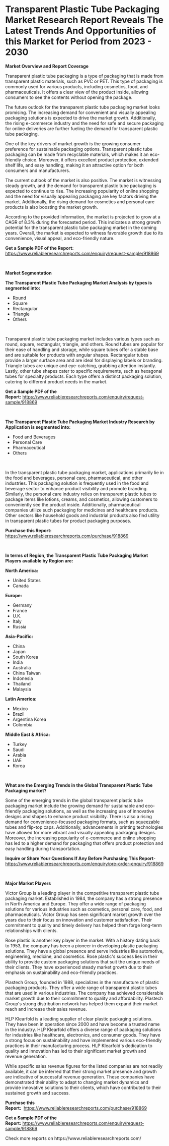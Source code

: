 <p><h1>Transparent Plastic Tube Packaging Market Research Report Reveals The Latest Trends And Opportunities of this Market for Period from 2023 - 2030</h1></p><p><strong>Market Overview and Report Coverage</strong></p>
<p><p>Transparent plastic tube packaging is a type of packaging that is made from transparent plastic materials, such as PVC or PET. This type of packaging is commonly used for various products, including cosmetics, food, and pharmaceuticals. It offers a clear view of the product inside, allowing consumers to see the contents without opening the package.</p><p>The future outlook for the transparent plastic tube packaging market looks promising. The increasing demand for convenient and visually appealing packaging solutions is expected to drive the market growth. Additionally, the rising e-commerce industry and the need for safe and secure packaging for online deliveries are further fueling the demand for transparent plastic tube packaging.</p><p>One of the key drivers of market growth is the growing consumer preference for sustainable packaging options. Transparent plastic tube packaging can be made from recyclable materials, which makes it an eco-friendly choice. Moreover, it offers excellent product protection, extended shelf life, and easy handling, making it an attractive option for both consumers and manufacturers.</p><p>The current outlook of the market is also positive. The market is witnessing steady growth, and the demand for transparent plastic tube packaging is expected to continue to rise. The increasing popularity of online shopping and the need for visually appealing packaging are key factors driving the market. Additionally, the rising demand for cosmetics and personal care products is also boosting the market growth.</p><p>According to the provided information, the market is projected to grow at a CAGR of 8.3% during the forecasted period. This indicates a strong growth potential for the transparent plastic tube packaging market in the coming years. Overall, the market is expected to witness favorable growth due to its convenience, visual appeal, and eco-friendly nature.</p></p>
<p><strong>Get a Sample PDF of the Report:</strong> <a href="https://www.reliableresearchreports.com/enquiry/request-sample/918869">https://www.reliableresearchreports.com/enquiry/request-sample/918869</a></p>
<p>&nbsp;</p>
<p><strong>Market Segmentation</strong></p>
<p><strong>The Transparent Plastic Tube Packaging Market Analysis by types is segmented into:</strong></p>
<p><ul><li>Round</li><li>Square</li><li>Rectangular</li><li>Triangle</li><li>Others</li></ul></p>
<p>&nbsp;</p>
<p><p>Transparent plastic tube packaging market includes various types such as round, square, rectangular, triangle, and others. Round tubes are popular for their ease of handling and storage, while square tubes offer a stable base and are suitable for products with angular shapes. Rectangular tubes provide a larger surface area and are ideal for displaying labels or branding. Triangle tubes are unique and eye-catching, grabbing attention instantly. Lastly, other tube shapes cater to specific requirements, such as hexagonal tubes for specialty products. Each type offers a distinct packaging solution, catering to different product needs in the market.</p></p>
<p><strong>Get a Sample PDF of the Report:</strong>&nbsp;<a href="https://www.reliableresearchreports.com/enquiry/request-sample/918869">https://www.reliableresearchreports.com/enquiry/request-sample/918869</a></p>
<p>&nbsp;</p>
<p><strong>The Transparent Plastic Tube Packaging Market Industry Research by Application is segmented into:</strong></p>
<p><ul><li>Food and Beverages</li><li>Personal Care</li><li>Pharmaceutical</li><li>Others</li></ul></p>
<p>&nbsp;</p>
<p><p>In the transparent plastic tube packaging market, applications primarily lie in the food and beverages, personal care, pharmaceutical, and other industries. This packaging solution is frequently used in the food and beverage sector to enhance product visibility and promote branding. Similarly, the personal care industry relies on transparent plastic tubes to package items like lotions, creams, and cosmetics, allowing customers to conveniently see the product inside. Additionally, pharmaceutical companies utilize such packaging for medicines and healthcare products. Other sectors like household goods and industrial products also find utility in transparent plastic tubes for product packaging purposes.</p></p>
<p><strong>Purchase this Report:</strong>&nbsp; <a href="https://www.reliableresearchreports.com/purchase/918869">https://www.reliableresearchreports.com/purchase/918869</a></p>
<p>&nbsp;</p>
<p><strong>In terms of Region, the Transparent Plastic Tube Packaging Market Players available by Region are:</strong></p>
<p>
    <p> <strong> North America: </strong>
        <ul>
            <li>United States</li>
            <li>Canada</li>
        </ul>
        </p> 
    <p> <strong> Europe: </strong>
        <ul>
            <li>Germany</li>
            <li>France</li>
            <li>U.K.</li>
            <li>Italy</li>
            <li>Russia</li>
        </ul>
        </p> 
    <p> <strong> Asia-Pacific: </strong>
        <ul>
            <li>China</li>
            <li>Japan</li>
            <li>South Korea</li>
            <li>India</li>
            <li>Australia</li>
            <li>China Taiwan</li>
            <li>Indonesia</li>
            <li>Thailand</li>
            <li>Malaysia</li>
        </ul>
        </p> 
    <p> <strong> Latin America: </strong>
        <ul>
            <li>Mexico</li>
            <li>Brazil</li>
            <li>Argentina Korea</li>
            <li>Colombia</li>
        </ul>
        </p> 
    <p> <strong> Middle East & Africa: </strong>
        <ul>
            <li>Turkey</li>
            <li>Saudi</li>
            <li>Arabia</li>
            <li>UAE</li>
            <li>Korea</li>
        </ul>
    </p>
    </p>
<p>&nbsp;</p>
<p><strong>What are the Emerging Trends in the Global Transparent Plastic Tube Packaging market?</strong></p>
<p><p>Some of the emerging trends in the global transparent plastic tube packaging market include the growing demand for sustainable and eco-friendly packaging solutions, as well as the increasing use of innovative designs and shapes to enhance product visibility. There is also a rising demand for convenience-focused packaging formats, such as squeezable tubes and flip-top caps. Additionally, advancements in printing technologies have allowed for more vibrant and visually appealing packaging designs. Moreover, the increasing popularity of e-commerce and online shopping has led to a higher demand for packaging that offers product protection and easy handling during transportation.</p></p>
<p><strong>Inquire or Share Your Questions If Any Before Purchasing This Report</strong>- <a href="https://www.reliableresearchreports.com/enquiry/pre-order-enquiry/918869">https://www.reliableresearchreports.com/enquiry/pre-order-enquiry/918869</a></p>
<p>&nbsp;</p>
<p><strong>Major Market Players</strong></p>
<p><p>Victor Group is a leading player in the competitive transparent plastic tube packaging market. Established in 1984, the company has a strong presence in North America and Europe. They offer a wide range of packaging solutions for various industries such as cosmetics, personal care, food, and pharmaceuticals. Victor Group has seen significant market growth over the years due to their focus on innovation and customer satisfaction. Their commitment to quality and timely delivery has helped them forge long-term relationships with clients.</p><p>Rose plastic is another key player in the market. With a history dating back to 1953, the company has been a pioneer in developing plastic packaging solutions. They have a global presence and serve industries like automotive, engineering, medicine, and cosmetics. Rose plastic's success lies in their ability to provide custom packaging solutions that suit the unique needs of their clients. They have experienced steady market growth due to their emphasis on sustainability and eco-friendly practices.</p><p>Plastech Group, founded in 1988, specializes in the manufacture of plastic packaging products. They offer a wide range of transparent plastic tubes that are used in various industries. The company has achieved considerable market growth due to their commitment to quality and affordability. Plastech Group's strong distribution network has helped them expand their market reach and increase their sales revenue.</p><p>HLP Klearfold is a leading supplier of clear plastic packaging solutions. They have been in operation since 2000 and have become a trusted name in the industry. HLP Klearfold offers a diverse range of packaging solutions for industries like healthcare, electronics, and consumer goods. They have a strong focus on sustainability and have implemented various eco-friendly practices in their manufacturing process. HLP Klearfold's dedication to quality and innovation has led to their significant market growth and revenue generation.</p><p>While specific sales revenue figures for the listed companies are not readily available, it can be inferred that their strong market presence and growth are indicative of successful revenue generation. These companies have demonstrated their ability to adapt to changing market dynamics and provide innovative solutions to their clients, which have contributed to their sustained growth and success.</p></p>
<p><strong>Purchase this Report:</strong>&nbsp;&nbsp;<a href="https://www.reliableresearchreports.com/purchase/918869">https://www.reliableresearchreports.com/purchase/918869</a></p>
<p></p>
<p><strong>Get a Sample PDF of the Report:</strong>&nbsp;<a href="https://www.reliableresearchreports.com/enquiry/request-sample/918869">https://www.reliableresearchreports.com/enquiry/request-sample/918869</a></p>
<p>Check more reports on https://www.reliableresearchreports.com/</p>
